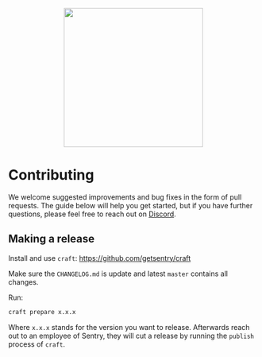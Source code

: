 <p align="center">
  <a href="https://sentry.io" target="_blank" align="center">
    <img src="https://sentry-brand.storage.googleapis.com/sentry-logo-black.png" width="280">
  </a>
  <br />
</p>

# Contributing

We welcome suggested improvements and bug fixes in the form of pull requests. The guide below will help you get started, but if you have further questions, please feel free to reach out on [Discord](https://discord.gg/Ww9hbqr).


## Making a release

Install and use `craft`: https://github.com/getsentry/craft

Make sure the `CHANGELOG.md` is update and latest `master` contains all changes.

Run:

```bash
craft prepare x.x.x
```

Where `x.x.x` stands for the version you want to release.
Afterwards reach out to an employee of Sentry, they will cut a release by running the `publish` process of `craft`.
